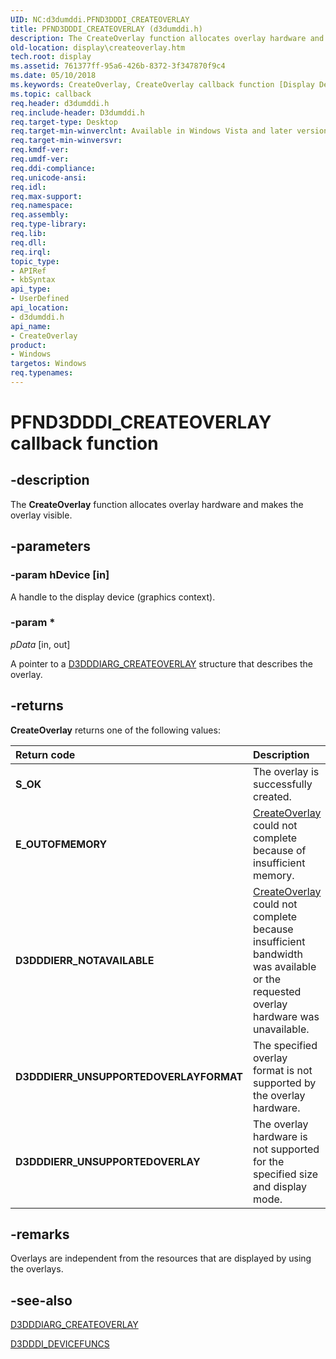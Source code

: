 ```yaml
---
UID: NC:d3dumddi.PFND3DDDI_CREATEOVERLAY
title: PFND3DDDI_CREATEOVERLAY (d3dumddi.h)
description: The CreateOverlay function allocates overlay hardware and makes the overlay visible.
old-location: display\createoverlay.htm
tech.root: display
ms.assetid: 761377ff-95a6-426b-8372-3f347870f9c4
ms.date: 05/10/2018
ms.keywords: CreateOverlay, CreateOverlay callback function [Display Devices], PFND3DDDI_CREATEOVERLAY, PFND3DDDI_CREATEOVERLAY callback, UserModeDisplayDriver_Functions_8418bf74-3398-4913-9002-2f0b2a0941fb.xml, d3dumddi/CreateOverlay, display.createoverlay
ms.topic: callback
req.header: d3dumddi.h
req.include-header: D3dumddi.h
req.target-type: Desktop
req.target-min-winverclnt: Available in Windows Vista and later versions of the Windows operating systems.
req.target-min-winversvr: 
req.kmdf-ver: 
req.umdf-ver: 
req.ddi-compliance: 
req.unicode-ansi: 
req.idl: 
req.max-support: 
req.namespace: 
req.assembly: 
req.type-library: 
req.lib: 
req.dll: 
req.irql: 
topic_type:
- APIRef
- kbSyntax
api_type:
- UserDefined
api_location:
- d3dumddi.h
api_name:
- CreateOverlay
product:
- Windows
targetos: Windows
req.typenames: 
---
```


# PFND3DDDI_CREATEOVERLAY callback function


## -description


The <b>CreateOverlay</b> function allocates overlay hardware and makes the overlay visible.


## -parameters




### -param hDevice [in]

A handle to the display device (graphics context).


### -param *








*pData* [in, out]

A pointer to a <a href="https://msdn.microsoft.com/library/windows/hardware/ff542948">D3DDDIARG_CREATEOVERLAY</a> structure that describes the overlay.


## -returns



<b>CreateOverlay</b> returns one of the following values:

| **Return code** | **Description** | 
|:--|:--|
| **S_OK** | The overlay is successfully created. | 
| **E_OUTOFMEMORY** | [CreateOverlay](https://msdn.microsoft.com/761377ff-95a6-426b-8372-3f347870f9c4)  could not complete because of insufficient memory. | 
| **D3DDDIERR_NOTAVAILABLE** | [CreateOverlay](https://msdn.microsoft.com/761377ff-95a6-426b-8372-3f347870f9c4)  could not complete because insufficient bandwidth was available or the requested overlay hardware was unavailable. | 
| **D3DDDIERR_UNSUPPORTEDOVERLAYFORMAT** | The specified overlay format is not supported by the overlay hardware. | 
| **D3DDDIERR_UNSUPPORTEDOVERLAY** | The overlay hardware is not supported for the specified size and display mode. | 


## -remarks



Overlays are independent from the resources that are displayed by using the overlays.




## -see-also




<a href="https://msdn.microsoft.com/library/windows/hardware/ff542948">D3DDDIARG_CREATEOVERLAY</a>



<a href="https://msdn.microsoft.com/library/windows/hardware/ff544519">D3DDDI_DEVICEFUNCS</a>
 

 

